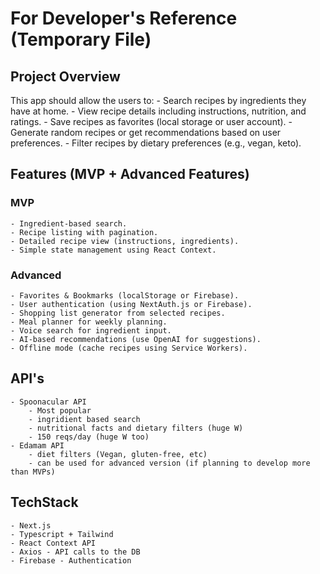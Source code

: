 # For Developer's Reference (Temporary File)

## Project Overview
This app should allow the users to:
    - Search recipes by ingredients they have at home.
    - View recipe details including instructions, nutrition, and ratings.
    - Save recipes as favorites (local storage or user account).
    - Generate random recipes or get recommendations based on user preferences.
    - Filter recipes by dietary preferences (e.g., vegan, keto).

## Features (MVP + Advanced Features)

### MVP
    - Ingredient-based search.
    - Recipe listing with pagination.
    - Detailed recipe view (instructions, ingredients).
    - Simple state management using React Context.
### Advanced 
    - Favorites & Bookmarks (localStorage or Firebase).
    - User authentication (using NextAuth.js or Firebase).
    - Shopping list generator from selected recipes.
    - Meal planner for weekly planning.
    - Voice search for ingredient input.
    - AI-based recommendations (use OpenAI for suggestions).
    - Offline mode (cache recipes using Service Workers).

## API's 
    - Spoonacular API
        - Most popular
        - ingridient based search
        - nutritional facts and dietary filters (huge W)
        - 150 reqs/day (huge W too)
    - Edamam API
        - diet filters (Vegan, gluten-free, etc)
        - can be used for advanced version (if planning to develop more than MVPs)

## TechStack
    - Next.js
    - Typescript + Tailwind
    - React Context API
    - Axios - API calls to the DB
    - Firebase - Authentication

